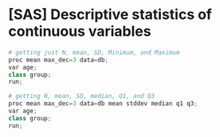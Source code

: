 # [SAS] Descriptive statistics of continuous variables
   
```python
# getting just N, mean, SD, Minimum, and Maximum
proc mean max_dec=3 data=db;
var age;
class group;
run;
```
  
```python
# getting N, mean, SD, median, Q1, and Q3
proc mean max_dec=3 data=db mean stddev median q1 q3;
var age;
class group;
run;
```
